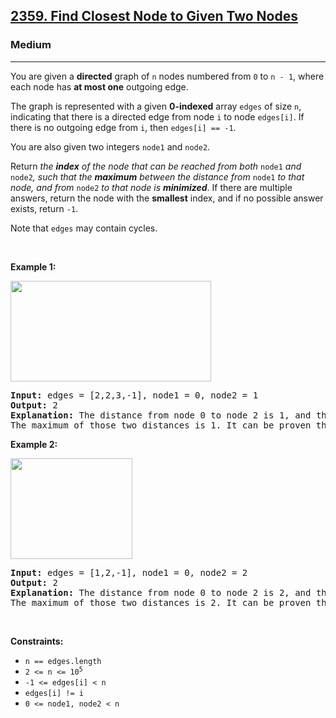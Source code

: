 <h2><a href="https://leetcode.com/problems/find-closest-node-to-given-two-nodes/">2359. Find Closest Node to Given Two Nodes</a></h2><h3>Medium</h3><hr><div style="user-select: auto;"><p style="user-select: auto;">You are given a <strong style="user-select: auto;">directed</strong> graph of <code style="user-select: auto;">n</code> nodes numbered from <code style="user-select: auto;">0</code> to <code style="user-select: auto;">n - 1</code>, where each node has <strong style="user-select: auto;">at most one</strong> outgoing edge.</p>

<p style="user-select: auto;">The graph is represented with a given <strong style="user-select: auto;">0-indexed</strong> array <code style="user-select: auto;">edges</code> of size <code style="user-select: auto;">n</code>, indicating that there is a directed edge from node <code style="user-select: auto;">i</code> to node <code style="user-select: auto;">edges[i]</code>. If there is no outgoing edge from <code style="user-select: auto;">i</code>, then <code style="user-select: auto;">edges[i] == -1</code>.</p>

<p style="user-select: auto;">You are also given two integers <code style="user-select: auto;">node1</code> and <code style="user-select: auto;">node2</code>.</p>

<p style="user-select: auto;">Return <em style="user-select: auto;">the <strong style="user-select: auto;">index</strong> of the node that can be reached from both </em><code style="user-select: auto;">node1</code><em style="user-select: auto;"> and </em><code style="user-select: auto;">node2</code><em style="user-select: auto;">, such that the <strong style="user-select: auto;">maximum</strong> between the distance from </em><code style="user-select: auto;">node1</code><em style="user-select: auto;"> to that node, and from </em><code style="user-select: auto;">node2</code><em style="user-select: auto;"> to that node is <strong style="user-select: auto;">minimized</strong></em>. If there are multiple answers, return the node with the <strong style="user-select: auto;">smallest</strong> index, and if no possible answer exists, return <code style="user-select: auto;">-1</code>.</p>

<p style="user-select: auto;">Note that <code style="user-select: auto;">edges</code> may contain cycles.</p>

<p style="user-select: auto;">&nbsp;</p>
<p style="user-select: auto;"><strong class="example" style="user-select: auto;">Example 1:</strong></p>
<img alt="" src="https://assets.leetcode.com/uploads/2022/06/07/graph4drawio-2.png" style="width: 321px; height: 161px; user-select: auto;">
<pre style="user-select: auto;"><strong style="user-select: auto;">Input:</strong> edges = [2,2,3,-1], node1 = 0, node2 = 1
<strong style="user-select: auto;">Output:</strong> 2
<strong style="user-select: auto;">Explanation:</strong> The distance from node 0 to node 2 is 1, and the distance from node 1 to node 2 is 1.
The maximum of those two distances is 1. It can be proven that we cannot get a node with a smaller maximum distance than 1, so we return node 2.
</pre>

<p style="user-select: auto;"><strong class="example" style="user-select: auto;">Example 2:</strong></p>
<img alt="" src="https://assets.leetcode.com/uploads/2022/06/07/graph4drawio-4.png" style="width: 195px; height: 161px; user-select: auto;">
<pre style="user-select: auto;"><strong style="user-select: auto;">Input:</strong> edges = [1,2,-1], node1 = 0, node2 = 2
<strong style="user-select: auto;">Output:</strong> 2
<strong style="user-select: auto;">Explanation:</strong> The distance from node 0 to node 2 is 2, and the distance from node 2 to itself is 0.
The maximum of those two distances is 2. It can be proven that we cannot get a node with a smaller maximum distance than 2, so we return node 2.
</pre>

<p style="user-select: auto;">&nbsp;</p>
<p style="user-select: auto;"><strong style="user-select: auto;">Constraints:</strong></p>

<ul style="user-select: auto;">
	<li style="user-select: auto;"><code style="user-select: auto;">n == edges.length</code></li>
	<li style="user-select: auto;"><code style="user-select: auto;">2 &lt;= n &lt;= 10<sup style="user-select: auto;">5</sup></code></li>
	<li style="user-select: auto;"><code style="user-select: auto;">-1 &lt;= edges[i] &lt; n</code></li>
	<li style="user-select: auto;"><code style="user-select: auto;">edges[i] != i</code></li>
	<li style="user-select: auto;"><code style="user-select: auto;">0 &lt;= node1, node2 &lt; n</code></li>
</ul>
</div>